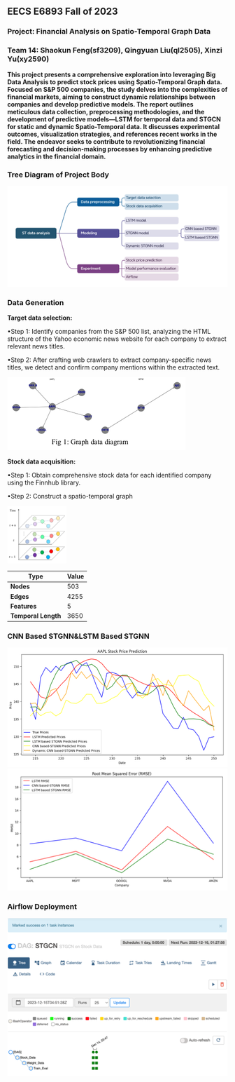 ## EECS E6893 Fall of 2023

### Project: **Financial Analysis on Spatio-Temporal Graph Data** 



### Team 14: Shaokun Feng(sf3209), Qingyuan Liu(ql2505), Xinzi Yu(xy2590)

 

**This project presents a comprehensive exploration into leveraging Big Data Analysis to predict stock prices using Spatio-Temporal Graph data. Focused on S&P 500 companies, the study delves into the complexities of financial markets, aiming to construct dynamic relationships between companies and develop predictive models. The report outlines meticulous data collection, preprocessing methodologies, and the development of predictive models—LSTM for temporal data and STGCN for static and dynamic Spatio-Temporal data. It discusses experimental outcomes, visualization strategies, and references recent works in the field. The endeavor seeks to contribute to revolutionizing financial forecasting and decision-making processes by enhancing predictive analytics in the financial domain.**



### Tree Diagram of Project Body

![image-20231215135034651](./fig/image-20231215135034651.png)

### Data Generation

**Target data selection:**

•Step 1: Identify companies from the S&P 500 list, analyzing the HTML structure of the Yahoo economic news website for each company to extract relevant news titles.

•Step 2: After crafting web crawlers to extract company-specific news titles, we detect and confirm company mentions within the extracted text.

<img src="./fig/image-20231215134632655.png" alt="image-20231215134632655" style="zoom:50%;" />

**Stock data acquisition:**

•Step 1: Obtain comprehensive stock data for each identified company using the Finnhub library. 

•Step 2: Construct a spatio-temporal graph

<img src="./fig/image-20231215134741673.png" alt="image-20231215134741673" style="zoom:20%;" />



| **Type**            | **Value** |
| ------------------- | --------- |
| **Nodes**           | 503       |
| **Edges**           | 4255      |
| **Features**        | 5         |
| **Temporal Length** | 3650      |

### CNN Based STGNN&LSTM Based STGNN

<img src="./fig/image-20231215134913566.png" alt="image-20231215134913566" style="zoom:70%;" />

<img src="./fig/image-20231215134928065.png" alt="image-20231215134928065" style="zoom:60%;" />



### Airflow Deployment

<img src="./fig/image-20231215135143114.png" alt="image-20231215135143114" style="zoom:50%;" />
